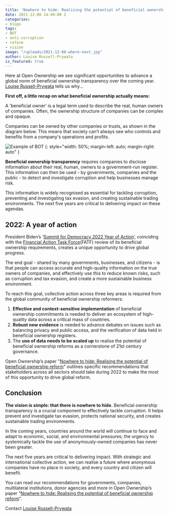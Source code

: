 ```yaml
---
title: 'Nowhere to hide: Realising the potential of beneficial ownership reform'
date: 2021-12-08 14:49:00 Z
categories:
- blogs
tags:
- BOT
- anti-corruption
- reform
- vision
image: "/uploads/2021-12-08-where-next.jpg"
author: Louise Russell-Prywata
is_featured: true
---
```


Here at Open Ownership we see significant opportunities to advance a global norm of beneficial ownership transparency over the coming year. [Louise Russell-Prywata](mailto:louise@openownership.org) tells us why...

**First off, a little recap on what beneficial ownership actually means:**

A 'beneficial owner' is a legal term used to describe the real, human owners of companies. Often, the ownership structure of companies can be complex and opaque.

Companies can be owned by other companies or trusts, as shown in the diagram below. This means that society can’t always see who controls and benefits from a company's operations and profits.

![Example of BOT](/uploads/bot-example.jpg)
{: style="width: 50%; margin-left: auto; margin-right: auto" }

**Beneficial ownership transparency** requires companies to disclose information about their real, human, owners to a government-run register. This information can then be used - by governments, companies and the public - to detect and investigate corruption and help businesses manage risk.

This information is widely recognised as essential for tackling corruption, preventing and investigating tax evasion, and creating sustainable trading environments. The next five years are critical to delivering impact on these agendas.

## 2022: A year of action

President Biden’s ‘[Summit for Democracy 2022 Year of Action](https://www.state.gov/summit-for-democracy/)’, coinciding with the [Financial Action Task Force](https://www.fatf-gafi.org/publications/fatfrecommendations/documents/public-consultation-r24.html)(FATF) review of its beneficial ownership requirements, creates a unique opportunity to drive global progress.

The end goal - shared by many governments, businesses, and citizens - is that people can access accurate and high-quality information on the true owners of companies, and effectively use this to reduce known risks, such as corruption and tax evasion, and create a more sustainable business environment.

To reach this goal, collective action across three key areas is required from the global community of beneficial ownership reformers:

1. **Effective and context-sensitive implementation** of beneficial ownership commitments is needed to deliver an ecosystem of high-quality data across a critical mass of countries.
2. **Robust new evidence** is needed to advance debates on issues such as balancing privacy and public access, and the verification of data held in beneficial ownership registers.
3. The **use of data needs to be scaled up** to realise the potential of beneficial ownership reforms as a cornerstone of 21st century governance.

Open Ownership’s paper "[Nowhere to hide: Realising the potential of beneficial ownership reform](/resources/nowhere-to-hide-realising-the-potential-of-beneficial-ownership-reform/)" outlines specific recommendations that stakeholders across all sectors should take during 2022 to make the most of this opportunity to drive global reform.

## Conclusion

**The vision is simple: that there is nowhere to hide.** Beneficial ownership transparency is a crucial component to effectively tackle corruption. It helps prevent and investigate tax evasion, protects national security, and creates sustainable trading environments.

In the coming years, countries around the world will continue to face and adapt to economic, social, and environmental pressures; the urgency to systemically tackle the use of anonymously-owned companies has never been greater.

The next five years are critical to delivering impact. With strategic and international collective action, we can realise a future where anonymous companies have no place in society, and every country and citizen will benefit.

You can read our recommendations for governments, companies, multilateral institutions, donor agencies and more in Open Ownership’s paper “[Nowhere to hide: Realising the potential of beneficial ownership reform](https://bit.ly/NowheretoHide)”.

Contact [Louise Russell-Prywata](mailto:louise@openownership.org)